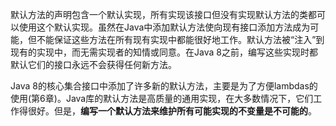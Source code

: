 默认方法的声明包含一个默认实现，所有实现该接口但没有实现默认方法的类都可以使用这个默认实现。虽然在Java中添加默认方法使向现有接口添加方法成为可能，但不能保证这些方法在所有现有实现中都能很好地工作。默认方法被“注入”到现有的实现中，而无需实现者的知情或同意。在Java 8之前，编写这些实现时都默认它们的接口永远不会获得任何新方法。

Java 8的核心集合接口中添加了许多新的默认方法，主要是为了方便lambdas的使用(第6章)。Java库的默认方法是高质量的通用实现，在大多数情况下，它们工作得很好。但是，**编写一个默认方法来维护所有可能实现的不变量是不可能的**。